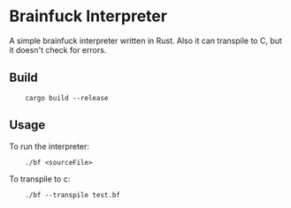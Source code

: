 # Brainfuck Interpreter
A simple brainfuck interpreter written in Rust. Also it can transpile to C, but it doesn't check for errors.
## Build
```
    cargo build --release
```
## Usage
To run the interpreter:
```
    ./bf <sourceFile>
```
To transpile to c:
```
    ./bf --transpile test.bf
```
